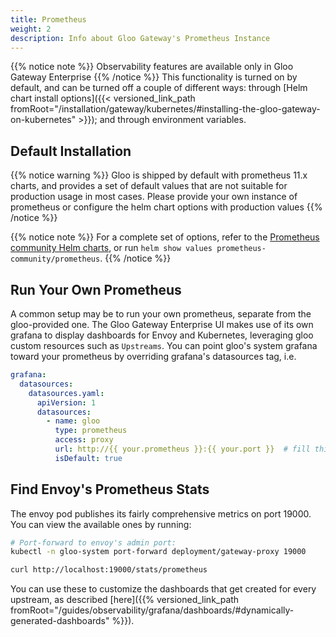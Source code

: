 ```yaml
---
title: Prometheus
weight: 2
description: Info about Gloo Gateway's Prometheus Instance
---
```

{{% notice note %}}
Observability features are available only in Gloo Gateway Enterprise
{{% /notice %}}
This functionality is turned on by default, and can be turned off a couple of different ways: through [Helm chart install
options]({{< versioned_link_path fromRoot="/installation/gateway/kubernetes/#installing-the-gloo-gateway-on-kubernetes" >}}); and through environment variables.

## Default Installation
{{% notice warning %}}
Gloo is shipped by default with prometheus 11.x charts, and provides a set of default values that are not suitable for production usage in most cases. Please provide your own instance of prometheus or configure the helm chart options with production values
{{% /notice %}}

{{% notice note %}}
For a complete set of options, refer to the [Prometheus community Helm charts](https://github.com/prometheus-community/helm-charts/blob/main/charts/prometheus/values.yaml), or run `helm show values prometheus-community/prometheus`.
{{% /notice %}}

## Run Your Own Prometheus
A common setup may be to run your own prometheus, separate from the gloo-provided one. The Gloo Gateway Enterprise UI makes use of its own grafana to display dashboards for Envoy and Kubernetes, leveraging gloo custom resources such as `Upstreams`. You can point gloo's system grafana toward your prometheus by overriding grafana's datasources tag, i.e.

```yaml
grafana:
  datasources:
    datasources.yaml:
      apiVersion: 1
      datasources:
        - name: gloo
          type: prometheus
          access: proxy
          url: http://{{ your.prometheus }}:{{ your.port }}  # fill this in!
          isDefault: true
```

## Find Envoy's Prometheus Stats
The envoy pod publishes its fairly comprehensive metrics on port 19000. You can view the available ones by running:
```bash
# Port-forward to envoy's admin port:
kubectl -n gloo-system port-forward deployment/gateway-proxy 19000

curl http://localhost:19000/stats/prometheus
```

You can use these to customize the dashboards that get created for every upstream, as described [here]({{% versioned_link_path fromRoot="/guides/observability/grafana/dashboards/#dynamically-generated-dashboards" %}}).
